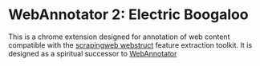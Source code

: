 # WebAnnotator 2: Electric Boogaloo

This is a chrome extension designed for annotation of web content compatible with the [scrapingweb webstruct](https://github.com/scrapinghub/webstruct) feature extraction toolkit. It is designed as a spiritual successor to [WebAnnotator](https://github.com/xtannier/WebAnnotator)

